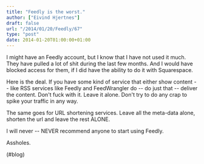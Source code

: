```yaml
---
title: "Feedly is the worst."
author: ["Eivind Hjertnes"]
draft: false
url: "/2014/01/20/Feedly/67"
type: "post"
date: 2014-01-20T01:00:00+01:00
---
```


I might have an Feedly account, but I know that I have not used it much.
They have pulled a lot of shit during the last few months. And I would
have blocked access for them, if I did have the ability to do it with
Squarespace.

Here is the deal. If you have some kind of service that either show
content -- like RSS services like Feedly and FeedWrangler do -- do just
that -- deliver the content. Don't fuck with it. Leave it alone. Don't
try to do any crap to spike your traffic in any way.

The same goes for URL shortening services. Leave all the meta-data
alone, shorten the url and leave the rest ALONE.

I will never -- NEVER recommend anyone to start using Feedly.

Assholes.

(#blog)

